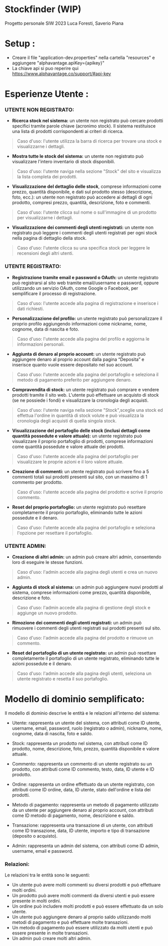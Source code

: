 # Stockfinder (WIP)

Progetto personale SIW 2023 Luca Foresti, Saverio Piana

# Setup :
- Creare il file "application-dev.properties" nella cartella "resources" e aggiungere "alphavantage.apiKey={apikey}"
- La chiave api si puo reperire qui https://www.alphavantage.co/support/#api-key
# Esperienze Utente :

### UTENTE NON REGISTRATO:
- **Ricerca stock nel sistema:** un utente non registrato può cercare prodotti specifici tramite parole chiave (acronimo stock). Il sistema restituisce una lista di prodotti corrispondenti ai criteri di ricerca.
> Caso d'uso: l'utente utilizza la barra di ricerca per trovare una stock e visualizzarne i dettagli.

- **Mostra tutte le stock del sistema:** un utente non registrato può visualizzare l'intero inventario di stock disponibili.
> Caso d'uso: l'utente naviga nella sezione "Stock" del sito e visualizza la lista completa dei prodotti.

- **Visualizzazione del dettaglio delle stock**, comprese informazioni come prezzo, quantità disponibile, e dati sul prodotto stesso (descrizione, foto, ecc.): un utente non registrato può accedere ai dettagli di ogni prodotto, compresi prezzo, quantità, descrizione, foto e commenti.
> Caso d'uso: l'utente clicca sul nome o sull'immagine di un prodotto per visualizzarne i dettagli.

- **Visualizzazione dei commenti degli utenti registrati:** un utente non registrato può leggere i commenti degli utenti registrati per ogni stock nella pagina di dettaglio della stock.
> Caso d'uso: l'utente clicca su una specifica stock  per leggere le recensioni degli altri utenti.

### UTENTE REGISTRATO:
- **Registrazione tramite email e password o OAuth:** un utente registrato può registrarsi al sito web tramite email/username e password, oppure utilizzando un servizio OAuth, come Google o Facebook, per semplificare il processo di registrazione.
> Caso d'uso: l'utente accede alla pagina di registrazione e inserisce i dati richiesti.

- **Personalizzazione del profilo:** un utente registrato può personalizzare il proprio profilo aggiungendo informazioni come nickname, nome, cognome, data di nascita e foto.
> Caso d'uso: l'utente accede alla pagina del profilo e aggiorna le informazioni personali.

- **Aggiunta di denaro al proprio account:** un utente registrato può aggiungere denaro al proprio account dalla pagina “Deposita” e inserisce quanto vuole essere depositato nel suo account.
> Caso d'uso: l'utente accede alla pagina del portafoglio e seleziona il metodo di pagamento preferito per aggiungere denaro.

- **Compravendita di stock:** un utente registrato può comprare e vendere prodotti tramite il sito web. L'utente può effettuare un acquisto di stock (se ne possiede i fondi)  e visualizzare la cronologia degli acquisti.
> Caso d'uso: l'utente naviga nella sezione "Stock",sceglie una stock ed  effettua l'ordine in quantità di stock volute e può visualizza la cronologia degli acquisti di quella singola stock.

- **Visualizzazione del portafoglio delle stock (inclusi dettagli come quantità possedute e valore attuale):** un utente registrato può visualizzare il proprio portafoglio di prodotti, comprese informazioni come quantità possedute e valore attuale dei prodotti.
> Caso d'uso: l'utente accede alla pagina del portafoglio per visualizzare le proprie azioni e il loro valore attuale.

- **Creazione di commenti:** un utente registrato può scrivere fino a 5 commenti totali sui prodotti presenti sul sito, con un massimo di 1 commento per prodotto.
> Caso d'uso: l'utente accede alla pagina del prodotto e scrive il proprio commento.

- **Reset del proprio portafoglio:** un utente registrato può resettare completamente il proprio portafoglio, eliminando tutte le azioni possedute e il denaro.
> Caso d'uso: l'utente accede alla pagina del portafoglio e seleziona l'opzione per resettare il portafoglio.

### UTENTE ADMIN:
- **Creazione di altri admin:** un admin può creare altri admin, consentendo loro di eseguire le stesse funzioni.
> Caso d'uso: l'admin accede alla pagina degli utenti e crea un nuovo admin.

- **Aggiunta di stock al sistema:** un admin può aggiungere nuovi prodotti al sistema, comprese informazioni come prezzo, quantità disponibile, descrizione e foto.
> Caso d'uso: l'admin accede alla pagina di gestione degli stock e aggiunge un nuovo prodotto.

- **Rimozione dei commenti degli utenti registrati:** un admin può rimuovere i commenti degli utenti registrati sui prodotti presenti sul sito.
> Caso d'uso: l'admin accede alla pagina del prodotto e rimuove un commento.

- **Reset del portafoglio di un utente registrato:** un admin può resettare completamente il portafoglio di un utente registrato, eliminando tutte le azioni possedute e il denaro.
> Caso d'uso: l'admin accede alla pagina degli utenti, seleziona un utente registrato e resetta il suo portafoglio.

# Modello di dominio semplificato:

Il modello di dominio descrive le entità e le relazioni all'interno del sistema:

- Utente: rappresenta un utente del sistema, con attributi come ID utente, username, email, password, ruolo (registrato o admin), nickname, nome, cognome, data di nascita, foto e saldo.

- Stock: rappresenta un prodotto nel sistema, con attributi come ID prodotto, nome, descrizione, foto, prezzo, quantità disponibile e valore attuale.

- Commento: rappresenta un commento di un utente registrato su un prodotto, con attributi come ID commento, testo, data, ID utente e ID prodotto.

- Ordine: rappresenta un ordine effettuato da un utente registrato, con attributi come ID ordine, data, ID utente, stato dell'ordine e lista dei prodotti.

- Metodo di pagamento: rappresenta un metodo di pagamento utilizzato da un utente per aggiungere denaro al proprio account, con attributi come ID metodo di pagamento, nome, descrizione e saldo.

- Transazione: rappresenta una transazione di un utente, con attributi come ID transazione, data, ID utente, importo e tipo di transazione (deposito o acquisto).

- Admin: rappresenta un admin del sistema, con attributi come ID admin, username, email e password.

 ### Relazioni:

Le relazioni tra le entità sono le seguenti:

- Un utente può avere molti commenti su diversi prodotti e può effettuare molti ordini.
- Un prodotto può avere molti commenti da diversi utenti e può essere presente in molti ordini.
- Un ordine può includere molti prodotti e può essere effettuato da un solo utente.
- Un utente può aggiungere denaro al proprio saldo utilizzando molti metodi di pagamento e può effettuare molte transazioni.
- Un metodo di pagamento può essere utilizzato da molti utenti e può essere presente in molte transazioni.
- Un admin può creare molti altri admin.
